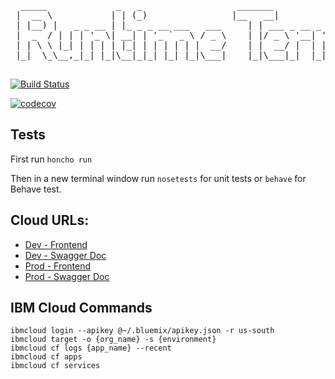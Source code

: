 
<pre>
  _____             _   _                  _______
 |  __ \           | | (_)                |__   __|
 | |__) |   _ _ __ | |_ _ _ __ ___   ___     | | ___ _ __ _ __ ___  _ __
 |  _  / | | | '_ \| __| | '_ ` _ \ / _ \    | |/ _ \ '__| '__/ _ \| '__|
 | | \ \ |_| | | | | |_| | | | | | |  __/    | |  __/ |  | | | (_) | |
 |_|  \_\__,_|_| |_|\__|_|_| |_| |_|\___|    |_|\___|_|  |_|  \___/|_|

</pre>

[![Build Status](https://github.com/NYU-DevOps-2022/orders/actions/workflows/tdd.yml/badge.svg)](https://github.com/NYU-DevOps-2022/orders/actions)

[![codecov](https://codecov.io/gh/NYU-DevOps-2022/orders/branch/main/graph/badge.svg?token=PTK7NZM3ZT)](https://codecov.io/gh/NYU-DevOps-2022/orders)

## Tests

First run `honcho run`

Then in a new terminal window run `nosetests` for unit tests or `behave` for Behave test.


## Cloud URLs:
* [Dev - Frontend](https://devops-orders.us-south.cf.appdomain.cloud)
* [Dev - Swagger Doc](https://devops-orders.us-south.cf.appdomain.cloud/apidocs)
* [Prod - Frontend](https://prod-orders.us-south.cf.appdomain.cloud)
* [Prod - Swagger Doc](https://prod-orders.us-south.cf.appdomain.cloud/apidocs)

## IBM Cloud Commands

```
ibmcloud login --apikey @~/.bluemix/apikey.json -r us-south
ibmcloud target -o {org_name} -s {environment}
ibmcloud cf logs {app_name} --recent
ibmcloud cf apps
ibmcloud cf services

```